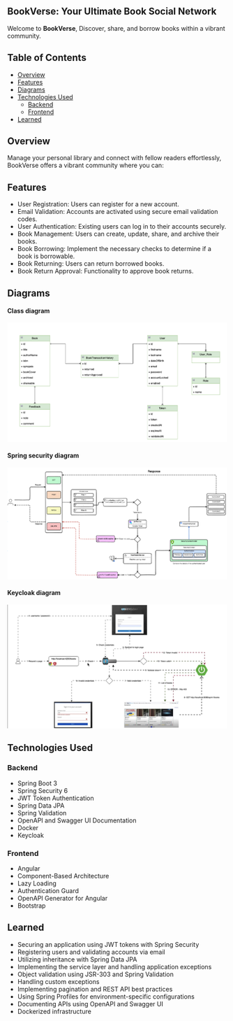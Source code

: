 ## BookVerse: Your Ultimate Book Social Network

Welcome to **BookVerse**, Discover, share, and borrow books within a vibrant community.

## Table of Contents

- [Overview](#overview)
- [Features](#features)
- [Diagrams](#diagrams)
- [Technologies Used](#technologies-used)
    - [Backend](#backend)
    - [Frontend](#frontend)
- [Learned](#learned)

## Overview

Manage your personal library and connect with fellow readers effortlessly, BookVerse offers a vibrant community where
you can:

## Features

- User Registration: Users can register for a new account.
- Email Validation: Accounts are activated using secure email validation codes.
- User Authentication: Existing users can log in to their accounts securely.
- Book Management: Users can create, update, share, and archive their books.
- Book Borrowing: Implement the necessary checks to determine if a book is borrowable.
- Book Returning: Users can return borrowed books.
- Book Return Approval: Functionality to approve book returns.

## Diagrams

#### Class diagram

![Class diagram](screenshots/class-diagram.png)

#### Spring security diagram

![Security diagram](screenshots/security.png)

#### Keycloak diagram

![Keycloak diagram](screenshots/keycloak.png)

## Technologies Used

### Backend

- Spring Boot 3
- Spring Security 6
- JWT Token Authentication
- Spring Data JPA
- Spring Validation
- OpenAPI and Swagger UI Documentation
- Docker
- Keycloak

### Frontend

- Angular
- Component-Based Architecture
- Lazy Loading
- Authentication Guard
- OpenAPI Generator for Angular
- Bootstrap

## Learned

- Securing an application using JWT tokens with Spring Security
- Registering users and validating accounts via email
- Utilizing inheritance with Spring Data JPA
- Implementing the service layer and handling application exceptions
- Object validation using JSR-303 and Spring Validation
- Handling custom exceptions
- Implementing pagination and REST API best practices
- Using Spring Profiles for environment-specific configurations
- Documenting APIs using OpenAPI and Swagger UI
- Dockerized infrastructure